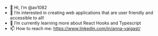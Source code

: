 - 👋 Hi, I’m @av1082
- 👀 I’m interested in creating web applications that are user friendly and accessible to all!
- 🌱 I’m currently learning more about React Hooks and Typescript
- 📫 How to reach me: https://www.linkedin.com/in/anna-vaigast/

<!---
av1082/av1082 is a ✨ special ✨ repository because its `README.md` (this file) appears on your GitHub profile.
You can click the Preview link to take a look at your changes.
--->
